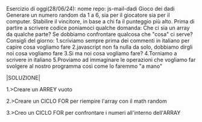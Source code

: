 Esercizio di oggi(28/06/24):
nome repo: js-mail-dadi
Gioco dei dadi
Generare un numero random da 1 a 6, sia per il giocatore sia per il computer.
Stabilire il vincitore, in base a chi fa il punteggio più alto.
Prima di partire a scrivere codice poniamoci qualche domanda:
Che ci sia un array da qualche parte?
Se dobbiamo confrontare qualcosa che "cosa" ci serve?
Consigli del giorno:
1.scriviamo sempre prima dei commenti in italiano per capire cosa vogliamo fare
2.javascript non fa nulla da solo, dobbiamo dirgli noi cosa vogliamo fare
3.Si ma noi cosa vogliamo fare?
4.Torniamo a scrivere in italiano
5.Proviamo ad immaginare le operazioni che vogliamo far svolgere al nostro programma così come lo faremmo "a mano"


|SOLUZIONE|

1.>Creare un ARREY vuoto

2.>Creare un CICLO FOR per riempire l'array con il math random

3.>Creo un CICLO FOR per confrontare i numeri all'interno dell'ARRAY
